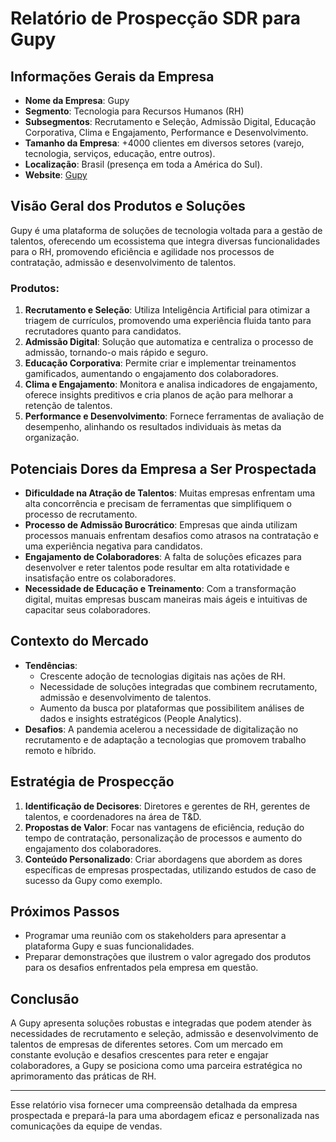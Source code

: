 # Relatório de Prospecção SDR para Gupy

## Informações Gerais da Empresa
- **Nome da Empresa**: Gupy
- **Segmento**: Tecnologia para Recursos Humanos (RH)
- **Subsegmentos**: Recrutamento e Seleção, Admissão Digital, Educação Corporativa, Clima e Engajamento, Performance e Desenvolvimento.
- **Tamanho da Empresa**: +4000 clientes em diversos setores (varejo, tecnologia, serviços, educação, entre outros).
- **Localização**: Brasil (presença em toda a América do Sul).
- **Website**: [Gupy](https://www.gupy.io)

## Visão Geral dos Produtos e Soluções
Gupy é uma plataforma de soluções de tecnologia voltada para a gestão de talentos, oferecendo um ecossistema que integra diversas funcionalidades para o RH, promovendo eficiência e agilidade nos processos de contratação, admissão e desenvolvimento de talentos. 

### Produtos:
1. **Recrutamento e Seleção**: Utiliza Inteligência Artificial para otimizar a triagem de currículos, promovendo uma experiência fluida tanto para recrutadores quanto para candidatos. 
2. **Admissão Digital**: Solução que automatiza e centraliza o processo de admissão, tornando-o mais rápido e seguro.
3. **Educação Corporativa**: Permite criar e implementar treinamentos gamificados, aumentando o engajamento dos colaboradores.
4. **Clima e Engajamento**: Monitora e analisa indicadores de engajamento, oferece insights preditivos e cria planos de ação para melhorar a retenção de talentos.
5. **Performance e Desenvolvimento**: Fornece ferramentas de avaliação de desempenho, alinhando os resultados individuais às metas da organização.

## Potenciais Dores da Empresa a Ser Prospectada
- **Dificuldade na Atração de Talentos**: Muitas empresas enfrentam uma alta concorrência e precisam de ferramentas que simplifiquem o processo de recrutamento.
- **Processo de Admissão Burocrático**: Empresas que ainda utilizam processos manuais enfrentam desafios como atrasos na contratação e uma experiência negativa para candidatos.
- **Engajamento de Colaboradores**: A falta de soluções eficazes para desenvolver e reter talentos pode resultar em alta rotatividade e insatisfação entre os colaboradores.
- **Necessidade de Educação e Treinamento**: Com a transformação digital, muitas empresas buscam maneiras mais ágeis e intuitivas de capacitar seus colaboradores.

## Contexto do Mercado
- **Tendências**:
  - Crescente adoção de tecnologias digitais nas ações de RH.
  - Necessidade de soluções integradas que combinem recrutamento, admissão e desenvolvimento de talentos.
  - Aumento da busca por plataformas que possibilitem análises de dados e insights estratégicos (People Analytics).
- **Desafios**: A pandemia acelerou a necessidade de digitalização no recrutamento e de adaptação a tecnologias que promovem trabalho remoto e híbrido.

## Estratégia de Prospecção
1. **Identificação de Decisores**: Diretores e gerentes de RH, gerentes de talentos, e coordenadores na área de T&D.
2. **Propostas de Valor**: Focar nas vantagens de eficiência, redução do tempo de contratação, personalização de processos e aumento do engajamento dos colaboradores.
3. **Conteúdo Personalizado**: Criar abordagens que abordem as dores específicas de empresas prospectadas, utilizando estudos de caso de sucesso da Gupy como exemplo.

## Próximos Passos
- Programar uma reunião com os stakeholders para apresentar a plataforma Gupy e suas funcionalidades.
- Preparar demonstrações que ilustrem o valor agregado dos produtos para os desafios enfrentados pela empresa em questão.

## Conclusão
A Gupy apresenta soluções robustas e integradas que podem atender às necessidades de recrutamento e seleção, admissão e desenvolvimento de talentos de empresas de diferentes setores. Com um mercado em constante evolução e desafios crescentes para reter e engajar colaboradores, a Gupy se posiciona como uma parceira estratégica no aprimoramento das práticas de RH. 

---

Esse relatório visa fornecer uma compreensão detalhada da empresa prospectada e prepará-la para uma abordagem eficaz e personalizada nas comunicações da equipe de vendas.